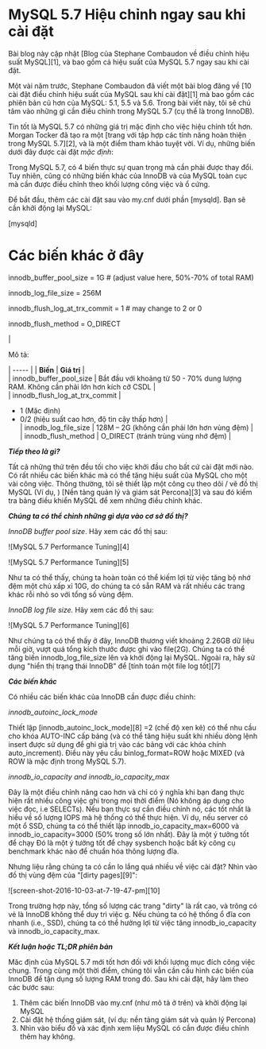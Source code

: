 # MySQL 5.7 Hiệu chỉnh ngay sau khi cài đặt

Bài blog này cập nhật [Blog của Stephane Combaudon về điều chỉnh hiệu suất MySQL][1], và bao gồm cả hiệu suất của MySQL 5.7 ngay sau khi cài đặt.

Một vài năm trước, Stephane Combaudon đã viết một bài blog đăng về [10 cài đặt điều chỉnh hiệu suất của MySQL sau khi cài đặt][1] mà bao gồm các phiên bản cũ hơn của MySQL: 5.1, 5.5 và 5.6. Trong bài viết này, tôi sẽ chú tâm vào những gì cần điều chỉnh trong MySQL 5.7 (cụ thể là trong InnoDB).

Tin tốt là MySQL 5.7 có những giá trị mặc định cho việc hiệu chỉnh tốt hơn. Morgan Tocker đã tạo ra một [trang với tập hợp các tính năng hoàn thiện trong MySQL 5.7][2], và là một điểm tham khảo tuyệt vời. Ví dụ, những biến dưới đây được cài đặt _mặc định_:

Trong MySQL 5.7, có 4 biến thực sự quan trọng mà cần phải được thay đổi. Tuy nhiên, cũng có những biến khác của InnoDB và của MySQL toàn cục mà cần được điều chỉnh theo khối lượng công việc và ổ cứng.

Để bắt đầu, thêm các cài đặt sau vào my.cnf dưới phần [mysqld]. Bạn sẽ cần khởi động lại MySQL:

[mysqld]

# Các biến khác ở đây

innodb_buffer_pool_size = 1G # (adjust value here, 50%-70% of total RAM)

innodb_log_file_size = 256M

innodb_flush_log_at_trx_commit = 1 # may change to 2 or 0

innodb_flush_method = O_DIRECT

 | 

Mô tả:

| ----- |
| **Biến** |  **Giá trị** |  
| innodb_buffer_pool_size |  Bắt đầu với khoảng từ 50 - 70% dung lượng RAM. Không cần phải lớn hơn kích cỡ CSDL |  
| innodb_flush_log_at_trx_commit | 

* 1   (Mặc định)
* 0/2 (hiệu suất cao hơn, độ tin cậy thấp hơn)
 |  
| innodb_log_file_size |  128M – 2G (không cần phải lớn hơn vùng đệm) |  
| innodb_flush_method |  O_DIRECT (tránh trùng vùng nhớ đệm) | 

 
_**Tiếp theo là gì?**_

Tất cả những thứ trên đều tối cho việc khởi đầu cho bất cứ cài đặt mới nào. Có rất nhiều các biến khác mà có thể tăng hiệu suất của MySQL cho một vài công việc. Thông thường, tôi sẽ thiết lập một công cụ theo dõi / vẽ đồ thị MySQL (Ví dụ, ) [Nền tảng quản lý và giám sát Percona][3] và sau đó kiểm tra bảng điều khiển MySQL để xem những điều chỉnh khác.

_**Chúng ta có thể chỉnh những gì dựa vào cơ sở đồ thị?**_

_InnoDB buffer pool size_. Hãy xem các đồ thị sau:

![MySQL 5.7 Performance Tuning][4]

![MySQL 5.7 Performance Tuning][5]

Như ta có thể thấy, chúng ta hoàn toàn có thể kiếm lợi từ việc tăng bộ nhớ đệm một chú xấp xỉ 10G, do chúng ta có sẵn RAM và rất nhiều các trang khác rỗi nhỏ so với tổng số vùng đệm.


_InnoDB log file size._ Hãy xem các đồ thị sau:

![MySQL 5.7 Performance Tuning][6]

Như chúng ta có thể thấy ở đây, InnoDB thương viết khoảng 2.26GB dữ liệu mỗi giờ, vượt quá tổng kích thước được ghi vào file(2G). Chúng ta có thể tăng biến innodb_log_file_size lên và khởi động lại MySQL. Ngoài ra, hãy sử dụng "hiển thị trạng thái InnoDB" để [tính toán một file log tốt][7]

_**Các biến khác**_

Có  nhiều các biến khác của InnoDB cần được điều chỉnh:

_innodb_autoinc_lock_mode_

Thiết lập [innodb_autoinc_lock_mode][8] =2 (chế độ xen kẽ) có thể nhu cầu cho khóa AUTO-INC cấp bảng (và có thể tăng hiệu suất khi nhiều dòng lệnh insert được sử dụng để ghi giá trị vào các bảng với các khóa chính auto_increment). Điều này yêu cầu binlog_format=ROW hoặc MIXED (và ROW là mặc định trong MySQL 5.7).

_innodb_io_capacity _and_ innodb_io_capacity_max_

Đây là một điều chỉnh nâng cao hơn và chỉ có ý nghĩa khi bạn đang thực hiện rất nhiều công việc ghi trong mọi thời điểm (Nó không áp dụng cho việc đọc, i.e SELECTs). Nếu bạn thực sự cần điều chỉnh nó, các tốt nhất là hiểu về số lượng IOPS mà hệ thống có thể thực hiện. Ví dụ, nếu server có một ổ SSD, chúng ta có thể thiết lập innodb_io_capacity_max=6000 và innodb_io_capacity=3000 (50% trong số lớn nhất). Đây là một ý tưởng tốt để chạy Đó là một ý tưởng tốt để chạy sysbench hoặc bất kỳ công cụ benchmark khác nào để chuẩn hóa thông lượng đĩa.

Nhưng liệu rằng chúng ta có cần lo lắng quá nhiều về việc cài đặt? Nhìn vào đồ thị vùng đệm của "[dirty pages][9]":

![screen-shot-2016-10-03-at-7-19-47-pm][10]

Trong trường hợp này, tổng số lượng các trang "dirty" là rất cao, và trông có vẻ là InnoDB không thể duy trì việc g. Nếu chúng ta có hệ thống ổ đĩa con nhanh (i.e., SSD), chúng ta có thể hưởng lợi từ việc tăng innodb_io_capacity và innodb_io_capacity_max.

_**Kết luận hoặc TL;DR phiên bản**_

Măc định của MySQL 5.7 mới tốt hơn đối với khối lượng mục đích công việc chung. Trong cùng một thời điểm, chúng tôi vẫn cần cấu hình các biến của InnoDB để tận dụng số lượng RAM trong đó. Sau khi cài đặt, hãy làm theo các bước sau:

1. Thêm các biến InnoDB vào my.cnf (như mô tả ở trên) và khởi động lại MySQL
2. Cài đặt hệ thống giám sát, (ví dụ: nền tảng giám sát và quản lý Percona)
3. Nhìn vào biểu đồ và xác định xem liệu MySQL có cần được điều chỉnh thêm hay không.



